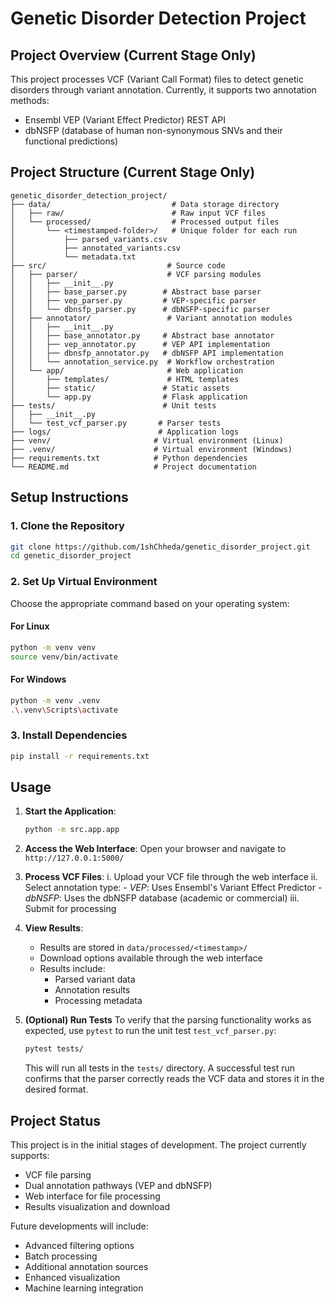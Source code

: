 # Genetic Disorder Detection Project

## Project Overview (Current Stage Only)
This project processes VCF (Variant Call Format) files to detect genetic disorders through variant annotation. 
Currently, it supports two annotation methods:
- Ensembl VEP (Variant Effect Predictor) REST API
- dbNSFP (database of human non-synonymous SNVs and their functional predictions)

## Project Structure (Current Stage Only)
```
genetic_disorder_detection_project/
├── data/                           # Data storage directory
│   ├── raw/                        # Raw input VCF files
│   └── processed/                  # Processed output files
│       └── <timestamped-folder>/   # Unique folder for each run
│           ├── parsed_variants.csv
│           ├── annotated_variants.csv
│           └── metadata.txt
├── src/                           # Source code
│   ├── parser/                    # VCF parsing modules
│   │   ├── __init__.py
│   │   ├── base_parser.py        # Abstract base parser
│   │   ├── vep_parser.py         # VEP-specific parser
│   │   └── dbnsfp_parser.py      # dbNSFP-specific parser
│   ├── annotator/                 # Variant annotation modules
│   │   ├── __init__.py
│   │   ├── base_annotator.py     # Abstract base annotator
│   │   ├── vep_annotator.py      # VEP API implementation
│   │   ├── dbnsfp_annotator.py   # dbNSFP API implementation
│   │   └── annotation_service.py  # Workflow orchestration
│   └── app/                       # Web application
│       ├── templates/             # HTML templates
│       ├── static/               # Static assets
│       └── app.py                # Flask application
├── tests/                        # Unit tests
│   ├── __init__.py
│   └── test_vcf_parser.py       # Parser tests
├── logs/                        # Application logs
├── venv/                       # Virtual environment (Linux)
├── .venv/                      # Virtual environment (Windows)
├── requirements.txt            # Python dependencies
└── README.md                   # Project documentation
```

## Setup Instructions

### 1. Clone the Repository
```bash
git clone https://github.com/1shChheda/genetic_disorder_project.git
cd genetic_disorder_project
```

### 2. Set Up Virtual Environment
Choose the appropriate command based on your operating system:

#### For Linux
```bash
python -m venv venv
source venv/bin/activate
```

#### For Windows
```bash
python -m venv .venv
.\.venv\Scripts\activate
```

### 3. Install Dependencies
```bash
pip install -r requirements.txt
```

## Usage

1. **Start the Application**:
    ```bash
    python -m src.app.app
    ```

2. **Access the Web Interface**:
    Open your browser and navigate to `http://127.0.0.1:5000/`

3. **Process VCF Files**:
    i. Upload your VCF file through the web interface
    ii. Select annotation type:
        - *VEP*: Uses Ensembl's Variant Effect Predictor
        - *dbNSFP*: Uses the dbNSFP database (academic or commercial)
    iii. Submit for processing

4. **View Results**:
    - Results are stored in `data/processed/<timestamp>/`
    - Download options available through the web interface
    - Results include:
      - Parsed variant data
      - Annotation results
      - Processing metadata

5. **(Optional) Run Tests**
    To verify that the parsing functionality works as expected, use `pytest` to run the unit test `test_vcf_parser.py`:
    ```bash
    pytest tests/
    ```
    This will run all tests in the `tests/` directory. A successful test run confirms that the parser correctly reads the VCF data and stores it in the desired format.

## Project Status
This project is in the initial stages of development. The project currently supports:
- VCF file parsing
- Dual annotation pathways (VEP and dbNSFP)
- Web interface for file processing
- Results visualization and download

Future developments will include:
- Advanced filtering options
- Batch processing
- Additional annotation sources
- Enhanced visualization
- Machine learning integration

